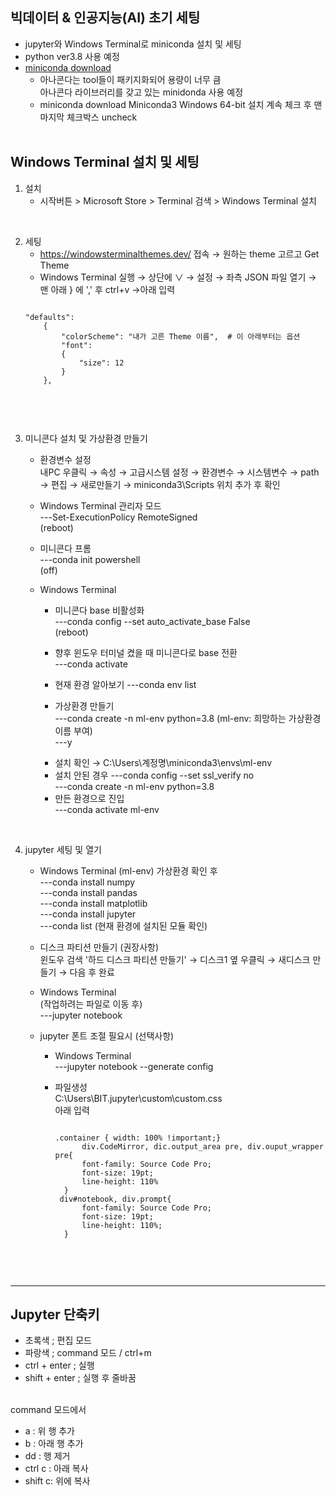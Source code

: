## 빅데이터 & 인공지능(AI) 초기 세팅
- jupyter와 Windows Terminal로 miniconda 설치 및 세팅
- python ver3.8 사용 예정
- [miniconda download](https://docs.conda.io/en/latest/miniconda.html)
  * 아나콘다는 tool들이 패키지화되어 용량이 너무 큼   
    아나콘다 라이브러리를 갖고 있는 minidonda 사용 예정
  * miniconda download
    Miniconda3 Windows 64-bit 설치
    계속 체크 후 맨 마지막 체크박스 uncheck
 <br><br>
 
 ## Windows Terminal 설치 및 세팅
 1. 설치   
    - 시작버튼 > Microsoft Store > Terminal 검색 > Windows Terminal 설치
<br> 
 
 2. 세팅   
    - https://windowsterminalthemes.dev/ 접속 → 원하는 theme 고르고 Get Theme
    - Windows Terminal 실행 → 상단에 ∨ → 설정 → 좌측 JSON 파일 열기 → 맨 아래 } 에 ',' 후 ctrl+v →아래 입력     
    <pre>
    <code>
    "defaults": 
        {
            "colorScheme": "내가 고른 Theme 이름",  # 이 아래부터는 옵션
            "font": 
            {
                "size": 12
            }
        },
     </code>
     </pre>
<br>

  3. 미니콘다 설치 및 가상환경 만들기   
     - 환경변수 설정   
      내PC 우클릭 → 속성 → 고급시스템 설정 → 환경변수 → 시스템변수 → path → 편집 → 새로만들기 → miniconda3\Scripts 위치 추가 후 확인   
    
     - Windows Terminal 관리자 모드   
      ---Set-ExecutionPolicy RemoteSigned   
      (reboot)   
      
     - 미니콘다 프롬   
      ---conda init powershell   
      (off)   
      
      - Windows Terminal   
        * 미니콘다 base 비활성화   
        ---conda config --set auto_activate_base False   
        (reboot)   
       
        * 향후 윈도우 터미널 켰을 때 미니콘다로 base 전환   
        ---conda activate   
       
        * 현재 환경 알아보기
        ---conda env list   
       
        * 가상환경 만들기   
        ---conda create -n ml-env python=3.8 (ml-env: 희망하는 가상환경 이름 부여)   
        ---y   
        - 설치 확인 → C:\Users\계정명\miniconda3\envs\ml-env      
        - 설치 안된 경우 ---conda config --set ssl_verify no   
                       ---conda create -n ml-env python=3.8   
                     
        * 만든 환경으로 진입   
        ---conda activate ml-env   
 <br>
 
   4. jupyter 세팅 및 열기    
      - Windows Terminal
        (ml-env) 가상환경 확인 후      
        ---conda install numpy   
        ---conda install pandas   
        ---conda install matplotlib   
        ---conda install jupyter   
        ---conda list (현재 환경에 설치된 모듈 확인)
       
      - 디스크 파티션 만들기 (권장사항)   
        윈도우 검색 '하드 디스크 파티션 만들기' → 디스크1 옆 우클릭 → 새디스크 만들기 → 다음 후 완료   
        
      - Windows Terminal   
       (작업하려는 파일로 이동 후)   
        ---jupyter notebook
        
      - jupyter 폰트 조절 필요시 (선택사항)   
         - Windows Terminal   
           ---jupyter notebook --generate config   
         
         - 파일생성   
           C:\Users\BIT\.jupyter\custom\custom.css   
           아래 입력
           <pre>
           <code>
           .container { width: 100% !important;}
                 div.CodeMirror, dic.output_area pre, div.ouput_wrapper pre{
                 font-family: Source Code Pro;
                 font-size: 19pt;
                 line-height: 110%
             }
            div#notebook, div.prompt{
                 font-family: Source Code Pro;
                 font-size: 19pt;
                 line-height: 110%;
             }
             </code>
             </pre>
  <br>
  
  * * * 

## Jupyter 단축키
- 초록색 ; 편집 모드   
- 파랑색 ; command 모드 / ctrl+m    
- ctrl + enter ; 실행   
- shift + enter ; 실행 후 줄바꿈   
  <br>
  
command 모드에서   
- a : 위 행 추가   
- b : 아래 행 추가   
- dd : 행 제거   
- ctrl c : 아래 복사   
- shift c: 위에 복사   
